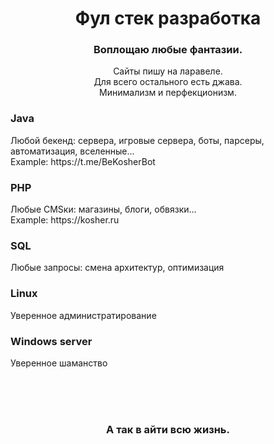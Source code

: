 <h1 align="center">Фул стек разработка</h1>

<h3 align="center">Воплощаю любые фантазии.</h3>
<p align=center>Сайты пишу на ларавеле. <br>
  Для всего остального есть джава. <br> 
  Минимализм и перфекционизм.
</p>

<h3>Java</h3>
  Любой бекенд: сервера, игровые сервера, боты, парсеры, автоматизация, вселенные... <br>
  Example: https://t.me/BeKosherBot


<h3>PHP</h3>
  Любые CMSки: магазины, блоги, обвязки... <br>
  Example: https://kosher.ru


<h3>SQL</h3>
  Любые запросы: смена архитектур, оптимизация <br>
  
<h3>Linux</h3>
  Уверенное администратирование

<h3>Windows server</h3>
  Уверенное шаманство
  
  
  <br><br><br>
<h3 align="center">А так в айти всю жизнь.</h3>
